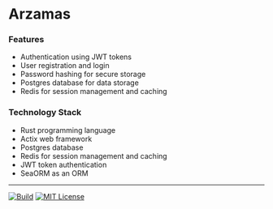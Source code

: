 # Arzamas


### Features

- Authentication using JWT tokens
- User registration and login
- Password hashing for secure storage
- Postgres database for data storage
- Redis for session management and caching


### Technology Stack

- Rust programming language
- Actix web framework
- Postgres database
- Redis for session management and caching
- JWT token authentication
- SeaORM as an ORM

---
[![Build](https://github.com/panviktor/arzamas/actions/workflows/build.yml/badge.svg)](https://github.com/panviktor/vaultwarden/arzamas/workflows/build.yml)
[![MIT License](https://img.shields.io/badge/License-MIT-green.svg)](https://choosealicense.com/licenses/mit/)

